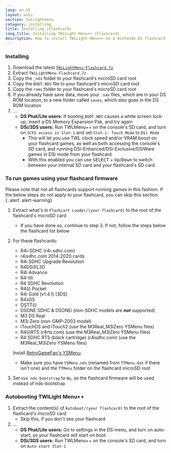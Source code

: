 ```yaml
---
lang: en-US
layout: wiki
section: twilightmenu
category: installing
title: Installing (Flashcard)
long_title: Installing TWiLight Menu++ (Flashcard)
description: How to install TWiLight Menu++ on a Nintendo DS flashcard
---
```


### Installing
1. Download the latest [`TWiLightMenu-Flashcard.7z`](https://github.com/DS-Homebrew/TWiLightMenu/releases/latest/download/TWiLightMenu-Flashcard.7z)
1. Extract `TWiLightMenu-Flashcard.7z`
1. Copy the `_nds` folder to your flashcard's microSD card root
1. Copy the `BOOT.NDS` file to your flashcard's microSD card root
1. Copy the `roms` folder to your flashcard's microSD card root
1. If you already have save data, move your `.sav` files, which are in your DS ROM location, to a new folder called `saves`, which also goes in the DS ROM location
1. ...
   - **DS Phat/Lite users:** If booting `BOOT.NDS` causes a white screen lock-up, insert a DS Memory Expansion Pak, and try again
   - **DSi/3DS users:** Run TWLMenu++ on the console's SD card, and turn on `SCFG access in Slot-1` and set `Slot-1: Touch Mode` to `DSi Mode`
      - This will let you use TWL clock speed and/or VRAM boost on your flashcard games, as well as both accessing the console's SD card, and running DSi-Enhanced/DSi-Exclusive/DSiWare games in DSi mode from your flashcard
      - With this enabled you can use <kbd>SELECT</kbd> + <kbd>Up</kbd>/<kbd>Down</kbd> to switch between your internal SD card and your flashcard's SD card

### To run games using your flashcard firmware

Please note that not all flashcards support running games in this fashion. If the below steps do not apply to your flashcard, you can skip this section.
{:.alert .alert-warning}

1. Extract what's in `Flashcart Loader/(your flashcard)` to the root of the flashcard's microSD card
   - If you have done so, continue to step 3. If not, follow the steps below the flashcard list below

1. For these flashcards:
   - R4i-SDHC (r4i-sdhc.com)
   - r4isdhc.com 2014-2020 cards
   - R4i SDHC Upgrade Revolution
   - R4DSiXL3D
   - R4i Advance
   - R4-IIIi
   - R4 SDHC Revolution
   - R4(i) Pocket
   - R4i Gold (v1.4.1) (3DS)
   - R4xDS
   - DSTT(i)
   - DSONE SDHC & DSONEi (non-SDHC models are ***not*** supported)
   - M3 DS Real
   - M3i Zero (non-GMP-Z003 model)
   - iTouchDS and iTouch2 (use the M3Real_M3iZero YSMenu files)
   - R4(i)RTS (r4rts.com) (use the M3Real_M3iZero YSMenu files)
   - R4 SDHC RTS (black cartridge) (r4isdhc.com) (use the M3Real_M3iZero YSMenu files)

   Install [RetroGameFan's YSMenu](https://gbatemp.net/threads/retrogamefan-updates-releases.267243/).
      - Make sure you have `YSMenu.nds` (renamed from `TTMenu.dat` if there isn't one) and the `TTMenu` folder on the flashcard microSD root
1. Set `Use nds-bootstrap` to `No`, so the flashcard firmware will be used instead of nds-bootstrap

### Autobooting TWiLight Menu++
1. Extract the content(s) of `Autoboot/(your flashcard)` to the root of the flashcard's microSD card
   - Skip this, if you don't see your flashcard
1. ...
   - **DS Phat/Lite users:** Go to settings in the DS menu, and turn on auto-start, so your flashcard will start on boot
   - **DSi/3DS users:** Run TWLMenu++ on the console's SD card, and turn on `Auto-start Slot-1`
